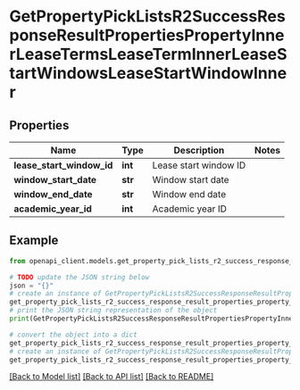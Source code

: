 # GetPropertyPickListsR2SuccessResponseResultPropertiesPropertyInnerLeaseTermsLeaseTermInnerLeaseStartWindowsLeaseStartWindowInner


## Properties

Name | Type | Description | Notes
------------ | ------------- | ------------- | -------------
**lease_start_window_id** | **int** | Lease start window ID | 
**window_start_date** | **str** | Window start date | 
**window_end_date** | **str** | Window end date | 
**academic_year_id** | **int** | Academic year ID | 

## Example

```python
from openapi_client.models.get_property_pick_lists_r2_success_response_result_properties_property_inner_lease_terms_lease_term_inner_lease_start_windows_lease_start_window_inner import GetPropertyPickListsR2SuccessResponseResultPropertiesPropertyInnerLeaseTermsLeaseTermInnerLeaseStartWindowsLeaseStartWindowInner

# TODO update the JSON string below
json = "{}"
# create an instance of GetPropertyPickListsR2SuccessResponseResultPropertiesPropertyInnerLeaseTermsLeaseTermInnerLeaseStartWindowsLeaseStartWindowInner from a JSON string
get_property_pick_lists_r2_success_response_result_properties_property_inner_lease_terms_lease_term_inner_lease_start_windows_lease_start_window_inner_instance = GetPropertyPickListsR2SuccessResponseResultPropertiesPropertyInnerLeaseTermsLeaseTermInnerLeaseStartWindowsLeaseStartWindowInner.from_json(json)
# print the JSON string representation of the object
print(GetPropertyPickListsR2SuccessResponseResultPropertiesPropertyInnerLeaseTermsLeaseTermInnerLeaseStartWindowsLeaseStartWindowInner.to_json())

# convert the object into a dict
get_property_pick_lists_r2_success_response_result_properties_property_inner_lease_terms_lease_term_inner_lease_start_windows_lease_start_window_inner_dict = get_property_pick_lists_r2_success_response_result_properties_property_inner_lease_terms_lease_term_inner_lease_start_windows_lease_start_window_inner_instance.to_dict()
# create an instance of GetPropertyPickListsR2SuccessResponseResultPropertiesPropertyInnerLeaseTermsLeaseTermInnerLeaseStartWindowsLeaseStartWindowInner from a dict
get_property_pick_lists_r2_success_response_result_properties_property_inner_lease_terms_lease_term_inner_lease_start_windows_lease_start_window_inner_from_dict = GetPropertyPickListsR2SuccessResponseResultPropertiesPropertyInnerLeaseTermsLeaseTermInnerLeaseStartWindowsLeaseStartWindowInner.from_dict(get_property_pick_lists_r2_success_response_result_properties_property_inner_lease_terms_lease_term_inner_lease_start_windows_lease_start_window_inner_dict)
```
[[Back to Model list]](../README.md#documentation-for-models) [[Back to API list]](../README.md#documentation-for-api-endpoints) [[Back to README]](../README.md)


